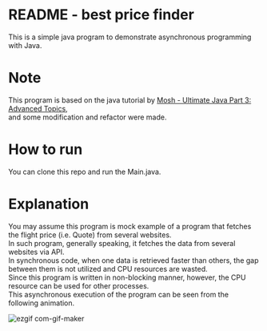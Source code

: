 # README - best price finder
This is a simple java program to demonstrate asynchronous programming with Java.

# Note
This program is based on the java tutorial by [Mosh - Ultimate Java Part 3: Advanced Topics](https://codewithmosh.com/p/ultimate-java-part-3),  
and some modification and refactor were made.

# How to run
You can clone this repo and run the Main.java.

# Explanation
You may assume this program is mock example of a program that fetches the flight price (i.e. Quote) from several websites.  
In such program, generally speaking, it fetches the data from several websites via API.  
In synchronous code, when one data is retrieved faster than others, the gap between them is not utilized and CPU resources are wasted.  
Since this program is written in non-blocking manner, however, the CPU resource can be used for other processes.  
This asynchronous execution of the program can be seen from the following animation.  

![ezgif com-gif-maker](https://user-images.githubusercontent.com/91676145/204954763-6a6a886d-4ea3-4e00-b15d-2b9704ad7a84.gif)
